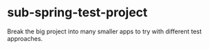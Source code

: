 # sub-spring-test-project
Break the big project into many smaller apps to try with different test approaches.

